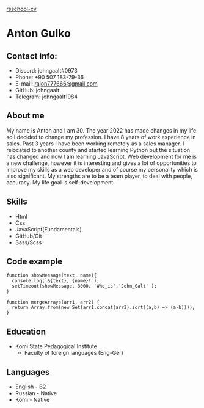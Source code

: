 [rsschool-cv](https://johngaalt.github.io/rsschool-cv/cv)

# **Anton Gulko**

## **Contact info:**

- Discord: johngaalt#0973
- Phone: +90 507 183-79-36
- E-mail: rajon777666@gmail.com
- GitHub: johngaalt
- Telegram: johngaalt1984

## **About me**

My name is Anton and I am 30. The year 2022 has made changes in my life so I decided to change my profession.
I have 8 years of work experience in sales. Past 3 years I have been working remotely as a sales manager.
I relocated to another county and started learning Python but the situation has changed and now I am learning JavaScript.
Web development for me is a new challenge, however it is interesting and gives a lot of opportunities to improve my skills as a web developer
and of course my personality which is also significant. My strengths are to be a team player, to deal with people, accuracy.
My life goal is self-development.

## **Skills**

- Html
- Css
- JavaScript(Fundamentals)
- GitHub/Git
- Sass/Scss

## **Code example**

```JS
function showMessage(text, name){
  console.log(`&{text}, {name}!`);
  setTimeout(showMessage, 3000, 'Who_is','John_Galt' );
}

function mergeArrays(arr1, arr2) {
  return Array.from(new Set(arr1.concat(arr2).sort((a,b) => (a-b))));
}
```

## **Education**

- Komi State Pedagogical Institute
  - Faculty of foreign languages (Eng-Ger)

## **Languages**

- English - B2
- Russian - Native
- Komi - Native
